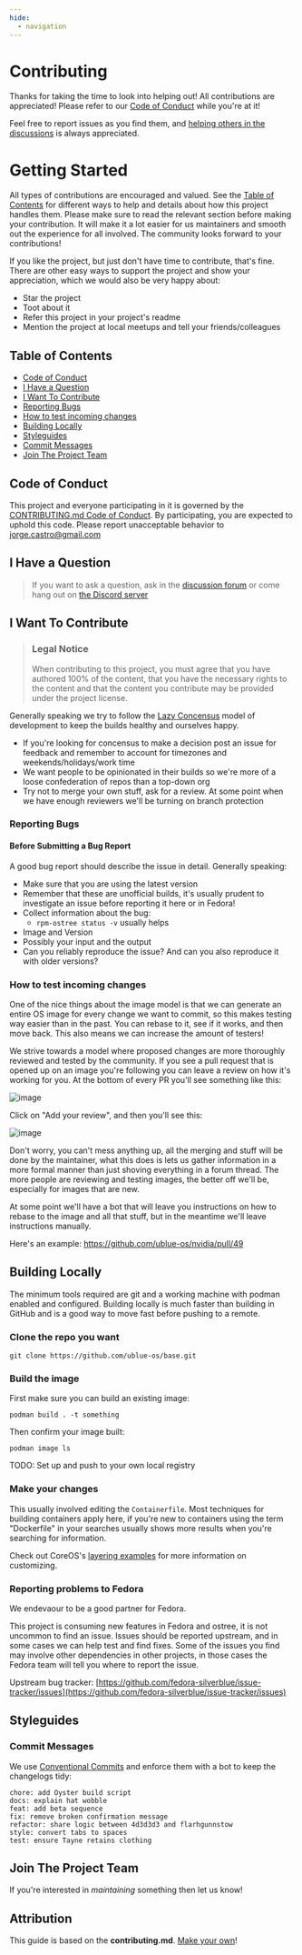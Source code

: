 ```yaml
---
hide:
  - navigation
---
```


# Contributing

Thanks for taking the time to look into helping out!
All contributions are appreciated! 
Please refer to our [Code of Conduct](https://github.com/ublue-os/base/blob/main/CODE_OF_CONDUCT.md) while you're at it!

Feel free to report issues as you find them, and [helping others in the discussions]() is always appreciated.

# Getting Started

All types of contributions are encouraged and valued.
See the [Table of Contents](#table-of-contents) for different ways to help and details about how this project handles them.
Please make sure to read the relevant section before making your contribution.
It will make it a lot easier for us maintainers and smooth out the experience for all involved.
The community looks forward to your contributions!

If you like the project, but just don't have time to contribute, that's fine. There are other easy ways to support the project and show your appreciation, which we would also be very happy about:
 - Star the project
 - Toot about it
 - Refer this project in your project's readme
 - Mention the project at local meetups and tell your friends/colleagues

## Table of Contents

- [Code of Conduct](#code-of-conduct)
- [I Have a Question](#i-have-a-question)
- [I Want To Contribute](#i-want-to-contribute)
- [Reporting Bugs](#reporting-bugs)
- [How to test incoming changes](#how-to-test-incoming-changes)
- [Building Locally](#building-locally)
- [Styleguides](#styleguides)
- [Commit Messages](#commit-messages)
- [Join The Project Team](#join-the-project-team)

## Code of Conduct

This project and everyone participating in it is governed by the
[CONTRIBUTING.md Code of Conduct](blob/master/CODE_OF_CONDUCT.md).
By participating, you are expected to uphold this code.
Please report unacceptable behavior to jorge.castro@gmail.com

## I Have a Question

> If you want to ask a question, ask in the [discussion forum](https://github.com/orgs/ublue-os/discussions) or come hang out on [the Discord server](https://discord.gg/WEu6BdFEtp)

## I Want To Contribute

> ### Legal Notice 
> When contributing to this project, you must agree that you have authored 100% of the content, that you have the necessary rights to the content and that the content you contribute may be provided under the project license.

Generally speaking we try to follow the [Lazy Concensus](http://lazyconcens.us/) model of development to keep the builds healthy and ourselves happy. 
   - If you're looking for concensus to make a decision post an issue for feedback and remember to account for timezones and weekends/holidays/work time 
   - We want people to be opinionated in their builds so we're more of a loose confederation of repos than a top-down org
   - Try not to merge your own stuff, ask for a review. At some point when we have enough reviewers we'll be turning on branch protection

### Reporting Bugs

#### Before Submitting a Bug Report

A good bug report should describe the issue in detail. Generally speaking:

- Make sure that you are using the latest version
- Remember that these are unofficial builds, it's usually prudent to investigate an issue before reporting it here or in Fedora!
- Collect information about the bug:
  - `rpm-ostree status -v` usually helps
- Image and Version 
- Possibly your input and the output
- Can you reliably reproduce the issue? And can you also reproduce it with older versions?

### How to test incoming changes

One of the nice things about the image model is that we can generate an entire OS image for every change we want to commit, so this makes testing way easier than in the past.
You can rebase to it, see if it works, and then move back.
This also means we can increase the amount of testers! 

We strive towards a model where proposed changes are more thoroughly reviewed and tested by the community.
If you see a pull request that is opened up on an image you're following you can leave a review on how it's working for you.
At the bottom of every PR you'll see something like this: 

![image](https://user-images.githubusercontent.com/1264109/221305388-3860fc07-212c-4eb9-80d9-5d7a35a77f46.png)

Click on "Add your review", and then you'll see this: 

![image](https://user-images.githubusercontent.com/1264109/221307636-5e312e48-821f-4206-848f-7fbc2c91cd78.png)

Don't worry, you can't mess anything up, all the merging and stuff will be done by the maintainer, what this does is lets us gather information in a more formal manner than just shoving everything in a forum thread.
The more people are reviewing and testing images, the better off we'll be, especially for images that are new.

At some point we'll have a bot that will leave you instructions on how to rebase to the image and all that stuff, but in the meantime we'll leave instructions manually. 

Here's an example: https://github.com/ublue-os/nvidia/pull/49

## Building Locally

The minimum tools required are git and a working machine with podman enabled and configured. 
Building locally is much faster than building in GitHub and is a good way to move fast before pushing to a remote.

### Clone the repo you want

    git clone https://github.com/ublue-os/base.git

### Build the image
    
First make sure you can build an existing image: 
    
    podman build . -t something
    
Then confirm your image built:
    
    podman image ls 

TODO: Set up and push to your own local registry
    
### Make your changes

This usually involved editing the `Containerfile`.
Most techniques for building containers apply here, if you're new to containers using the term "Dockerfile" in your searches usually shows more results when you're searching for information. 

Check out CoreOS's [layering examples](https://github.com/coreos/layering-examples) for more information on customizing. 

### Reporting problems to Fedora

We endevaour to be a good partner for Fedora.

This project is consuming new features in Fedora and ostree, it is not uncommon to find an issue.
Issues should be reported upstream, and in some cases we can help test and find fixes.
Some of the issues you find may involve other dependencies in other projects, in those cases the Fedora team will tell you where to report the issue. 

Upstream bug tracker: [https://github.com/fedora-silverblue/issue-tracker/issues](https://github.com/fedora-silverblue/issue-tracker/issues)

## Styleguides
### Commit Messages

We use [Conventional Commits](https://www.conventionalcommits.org/en/v1.0.0/) and enforce them with a bot to keep the changelogs tidy:

```
chore: add Oyster build script
docs: explain hat wobble
feat: add beta sequence
fix: remove broken confirmation message
refactor: share logic between 4d3d3d3 and flarhgunnstow
style: convert tabs to spaces
test: ensure Tayne retains clothing
```

## Join The Project Team

If you're interested in _maintaining_ something then let us know!

## Attribution
This guide is based on the **contributing.md**. [Make your own](https://contributing.md/)!
